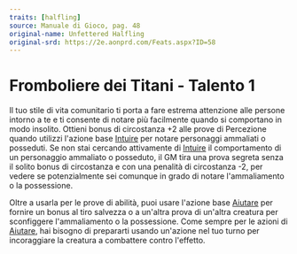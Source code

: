 ```yaml
---
traits: [halfling]
source: Manuale di Gioco, pag. 48
original-name: Unfettered Halfling
original-srd: https://2e.aonprd.com/Feats.aspx?ID=58
---
```


# Fromboliere dei Titani - Talento 1

Il tuo stile di vita comunitario ti porta a fare estrema attenzione alle persone
intorno a te e ti consente di notare più facilmente quando si comportano in modo
insolito. Ottieni bonus di circostanza +2 alle prove di Percezione quando
utilizzi l'azione base [Intuire](/azioni/base/intuire) per notare personaggi
ammaliati o posseduti. Se non stai cercando attivamente di
[Intuire](/azioni/base/intuire) il comportamento di un personaggio ammaliato o
posseduto, il GM tira una prova segreta senza il solito bonus di circostanza e
con una penalità di circostanza -2, per vedere se potenzialmente sei comunque in
grado di notare l'ammaliamento o la possessione.

Oltre a usarla per le prove di abilità, puoi usare l'azione base
[Aiutare](/azioni/base/aiutare) per fornire un bonus al tiro salvezza o a
un'altra prova di un'altra creatura per sconfiggere l'ammaliamento o la
possessione. Come sempre per le azioni di [Aiutare](/azioni/base/aiutare), hai
bisogno di prepararti usando un'azione nel tuo turno per incoraggiare la
creatura a combattere contro l'effetto.
